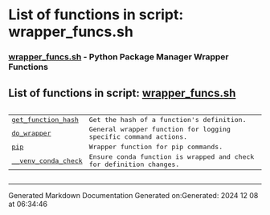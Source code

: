 # List of functions in script: wrapper_funcs.sh

### [wrapper_funcs.sh](/scripts/wrapper_funcs.sh.md) - Python Package Manager Wrapper Functions

## List of functions in script: [wrapper_funcs.sh](scripts/wrapper_funcs.sh.md)

<pre><table>
<tr><td><a href="functions/get_function_hash.md">get_function_hash</a></td><td>Get the hash of a function's definition.</td></tr>
<tr><td><a href="functions/do_wrapper.md">do_wrapper</a></td><td>General wrapper function for logging specific command actions.</td></tr>
<tr><td><a href="functions/pip.md">pip</a></td><td>Wrapper function for pip commands.</td></tr>
<tr><td><a href="functions/__venv_conda_check.md">__venv_conda_check</a></td><td>Ensure conda function is wrapped and check for definition changes.</td></tr>
</table></pre>

---
Generated Markdown Documentation
Generated on:Generated: 2024 12 08 at 06:34:46

